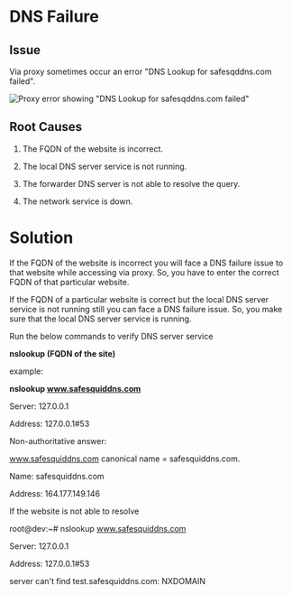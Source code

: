 # DNS Failure

## Issue

Via proxy sometimes occur an error "DNS Lookup for safesqddns.com failed".

![Proxy error showing "DNS Lookup for safesqddns.com failed"](/img/Troubleshooting/DNS_failure/image1.webp)

## Root Causes

1.  The FQDN of the website is incorrect.

1.  The local DNS server service is not running.

1.  The forwarder DNS server is not able to resolve the query.

1.  The network service is down.

# Solution

If the FQDN of the website is incorrect you will face a DNS failure issue to that website while accessing via proxy. So, you have to enter the correct FQDN of that particular website.

If the FQDN of a particular website is correct but the local DNS server service is not running still you can face a DNS failure issue. So, you make sure that the local DNS server service is running.

Run the below commands to verify DNS server service

**nslookup (FQDN of the site)**

example:

**nslookup www.safesquiddns.com**

Server: 127.0.0.1

Address: 127.0.0.1#53

Non-authoritative answer:

www.safesquiddns.com canonical name = safesquiddns.com.

Name: safesquiddns.com

Address: 164.177.149.146

If the website is not able to resolve

root@dev:~# nslookup www.safesquiddns.com

Server: 127.0.0.1

Address: 127.0.0.1#53

server can't find test.safesquiddns.com: NXDOMAIN

